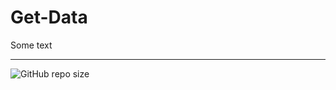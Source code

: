 # Get-Data

Some text

---
![GitHub repo size](https://img.shields.io/github/repo-size/parizanov/get-data)
